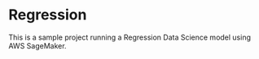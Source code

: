 # Regression


This is a sample project running a Regression Data Science model using AWS SageMaker. 
